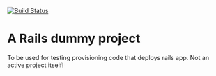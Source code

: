 [![Build Status](https://travis-ci.com/stefanhorning/rails_dummy.svg?branch=master)](https://travis-ci.com/stefanhorning/rails_dummy)

# A Rails dummy project

To be used for testing provisioning code that deploys rails app. Not an active project itself!
